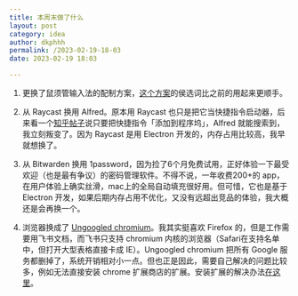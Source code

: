 ```yaml
---
title: 本周末做了什么
layout: post
category: idea
author: dkphhh
permalink: /2023-02-19-18-03
date: 2023-02-19 18:03

---
```

1. 更换了鼠须管输入法的配制方案，[这个方案](https://github.com/ssnhd/rime)的侯选词比之前的用起来更顺手。

2. 从 Raycast 换用 Alfred。原本用 Raycast 也只是把它当快捷指令启动器，后来看一个[知乎帖子](https://www.zhihu.com/question/520541440)说只要把快捷指令「添加到程序坞」，Alfred 就能搜索到，我立刻叛变了。因为 Raycast 是用 Electron 开发的，内存占用比较高，我早就想换了。

3. 从 Bitwarden 换用 1password，因为捡了6个月免费试用，正好体验一下最受欢迎（也是最有争议）的密码管理软件。不得不说，一年收费200+的 app，在用户体验上确实丝滑，mac上的全局自动填充很好用。但可惜，它也是基于 Electron 开发，如果后期内存占用不优化，又没有远超出竞品的体验，我大概还是会再换一个。

4. 浏览器换成了 [Ungoogled chromium](https://github.com/ungoogled-software/ungoogled-chromium)。我其实挺喜欢 Firefox 的，但是工作需要用飞书文档，而飞书只支持 chromium 内核的浏览器（Safari在支持名单中，但打开大型表格直接卡成 IE）。Ungoogled chromium 把所有 Google 服务都删掉了，系统开销相对小一点。但也正是因此，需要自己解决的问题比较多，例如无法直接安装 chrome 扩展商店的扩展。安装扩展的解决办法[在这里](https://github.com/NeverDecaf/chromium-web-store)。